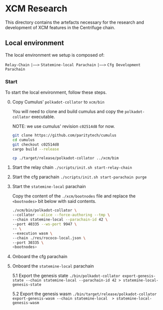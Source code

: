 # XCM Research

This directory contains the artefacts necessary for the research and development
of XCM features in the Centrifuge chain.


## Local environment

The local environment we setup is composed of:

`Relay-Chain`
	`|——>` `Statemine-local Parachain`
	`|——>` `Cfg Development Parachain`

### Start 

To start the local environment, follow these steps.

0. Copy Cumulus' `polkadot-collator` to `xcm/bin`

    You will need to clone and build cumulus and copy the `polkadot-collator`
    executable.

    NOTE: we use cumulus' revision `c02514d8` for now.

   ``` bash
   git clone https://github.com/paritytech/cumulus
   cd cumulus
   git checkout c02514d8
   cargo build --release

   cp ./target/release/polkadot-collator ../xcm/bim
   ```

1. Start the relay chain
   `./scripts/init.sh start-relay-chain`

2. Start the cfg parachain
    `./scripts/init.sh start-parachain purge`

3. Start the `statemine-local` parachain

    Copy the content of the `./xcm/bootnodes` file and replace the `<bootnodes>` bit below with said contents.

    ``` bash
    ./xcm/bin/polkadot-collator \
    --collator --alice --force-authoring --tmp \
    --chain statemine-local --parachain-id 42 \
    --port 40335 --ws-port 9947 \
    -- \
    --execution wasm \
    --chain ./res/rococo-local.json \
    --port 30335 \
    <bootnodes>
    ```

4. Onboard the cfg parachain

5. Onboard the `statemine-local` parachain

   5.1 Export the genesis state 
   `./bin/polkadot-collator export-genesis-state --chain statemine-local --parachain-id 42 > statemine-local-genesis-state`

   5.2 Export the genesis wasm
   `./bin/target/release/polkadot-collator export-genesis-wasm --chain statemine-local  > statemine-local-genesis-wasm`
